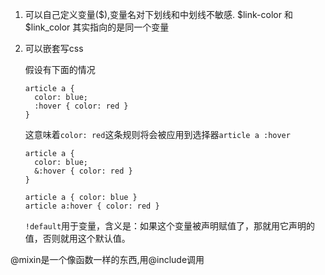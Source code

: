 1. 可以自己定义变量(\$),变量名对下划线和中划线不敏感.  \$link-color 和 \$link_color 其实指向的是同一个变量

2. 可以嵌套写css

   假设有下面的情况

   ```
   article a {
     color: blue;
     :hover { color: red }
   }
   ```

   

   这意味着`color: red`这条规则将会被应用到选择器`article a :hover`

   ```
   article a {
     color: blue;
     &:hover { color: red }
   }
   ```

   

   ```
   article a { color: blue }
   article a:hover { color: red }
   ```

   

   `!default`用于变量，含义是：如果这个变量被声明赋值了，那就用它声明的值，否则就用这个默认值。

@mixin是一个像函数一样的东西,用@include调用